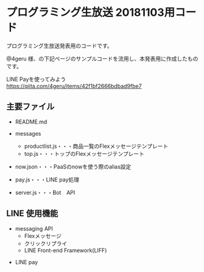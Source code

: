 # プログラミング生放送 20181103用コード

プログラミング生放送発表用のコードです。

@4geru 様、の下記ページのサンプルコードを流用し、本発表用に作成したものです。


LINE Payを使ってみよう
https://qiita.com/4geru/items/42f1bf2666bdbad9fbe7


## 主要ファイル
- README.md
- messages
    - productlist.js・・・商品一覧のFlexメッセージテンプレート
    - top.js・・・トップのFlexメッセージテンプレート

- now.json・・・PaaSのnowを使う際のalias設定
- pay.js・・・LINE pay処理
- server.js・・・Bot　API

## LINE 使用機能

- messaging API
    - Flexメッセージ
    - クリックリプライ
    - LINE Front-end Framework(LIFF)
* LINE pay

